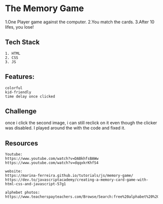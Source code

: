 # The Memory Game
1.One Player game against the computer. 
2.You match the cards.
3.After 10 lifes, you lose! 


## Tech Stack
    1. HTML
    2. CSS
    3. JS

## Features:
    colorful
    kid-friendly
    time delay once clicked
    

## Challenge
once i click the second image, i can still reclick on it even though the clicker was disabled. I played around the with the code and fixed it. 


## Resources 
    Youtube:
    https://www.youtube.com/watch?v=DABkhfsBAWw
    https://www.youtube.com/watch?v=dqqxkrKhfS4

    website:
    https://marina-ferreira.github.io/tutorials/js/memory-game/
    https://dev.to/javascriptacademy/creating-a-memory-card-game-with-html-css-and-javascript-57g1

    alphebet photos:
    https://www.teacherspayteachers.com/Browse/Search:free%20alphabet%20%20flash%20cards
